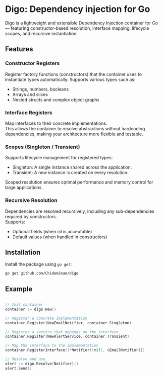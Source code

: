 # Digo: Dependency injection for Go

Digo is a lightweight and extensible Dependency Injection container for Go — featuring constructor-based resolution, interface mapping, lifecycle scopes, and recursive instantiation.

## Features

### Constructor Registers  
Register factory functions (constructors) that the container uses to instantiate types automatically. Supports various types such as:
- Strings, numbers, booleans  
- Arrays and slices  
- Nested structs and complex object graphs  

### Interface Registers  
Map interfaces to their concrete implementations.  
This allows the container to resolve abstractions without hardcoding dependencies, making your architecture more flexible and testable.

### Scopes (Singleton / Transient)  
Supports lifecycle management for registered types:
- Singleton: A single instance shared across the application.
- Transient: A new instance is created on every resolution.

Scoped resolution ensures optimal performance and memory control for large applications.

### Recursive Resolution  
Dependencies are resolved recursively, including any sub-dependencies required by constructors.  
Supports:
- Optional fields (when nil is acceptable)  
- Default values (when handled in constructors)  

## Installation

Install the package using `go get`:

```bash
go get github.com/ChidemJean/digo
```

## Example

```go

// Init container
container := digo.New()

// Register a concrete implementation
container.Register(NewEmailNotifier, container.Singleton)

// Register a service that depends on the interface
container.Register(NewAlertService, container.Transient)

// Map the interface to the implementation
container.RegisterInterface((*Notifier)(nil), &EmailNotifier{})

// Resolve and use
alert := digo.Resolve[Notifier]()
alert.Send()
